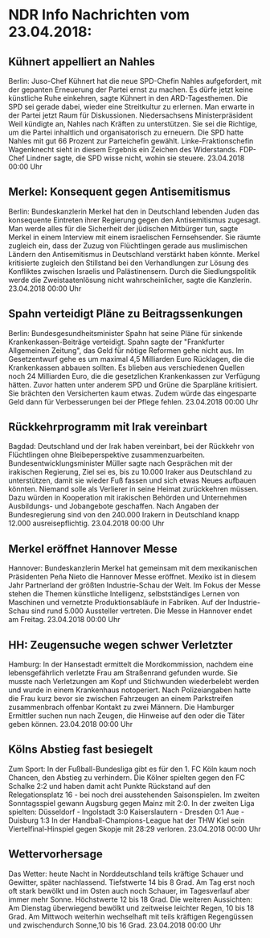 # NDR Info Nachrichten vom 23.04.2018:


## Kühnert appelliert an Nahles
Berlin: Juso-Chef Kühnert hat die neue SPD-Chefin Nahles aufgefordert, mit der gepanten Erneuerung der Partei ernst zu machen. Es dürfe jetzt  keine künstliche Ruhe einkehren, sagte Kühnert in den ARD-Tagesthemen. Die SPD sei gerade dabei, wieder eine Streitkultur zu erlernen. Man erwarte in der Partei jetzt Raum für Diskussionen. Niedersachsens Ministerpräsident Weil kündigte an, Nahles nach Kräften zu unterstützen. Sie sei die Richtige, um die Partei inhaltlich und organisatorisch zu erneuern. Die SPD hatte Nahles mit gut 66 Prozent zur Parteichefin gewählt. Linke-Fraktionschefin Wagenknecht sieht in diesem Ergebnis ein Zeichen des Widerstands. FDP-Chef Lindner sagte, die SPD wisse nicht, wohin sie steuere. 23.04.2018 00:00 Uhr 

## Merkel: Konsequent gegen Antisemitismus
Berlin:      Bundeskanzlerin Merkel hat den in Deutschland lebenden Juden das konsequente Eintreten ihrer Regierung gegen den Antisemitismus zugesagt. Man werde alles für die Sicherheit der jüdischen Mitbürger tun, sagte Merkel in einem Interview mit einem israelischen Fernsehsender. Sie räumte zugleich ein, dass der Zuzug von Flüchtlingen gerade aus muslimischen Ländern den Antisemitismus in Deutschland verstärkt haben könnte. Merkel kritisierte zugleich den Stillstand bei den Verhandlungen zur Lösung des Konfliktes zwischen Israelis und Palästinensern. Durch die Siedlungspolitik werde die Zweistaatenlösung nicht wahrscheinlicher, sagte die Kanzlerin. 23.04.2018 00:00 Uhr 

## Spahn verteidigt Pläne zu Beitragssenkungen
Berlin:            Bundesgesundheitsminister Spahn hat seine Pläne für sinkende Krankenkassen-Beiträge verteidigt. Spahn sagte der "Frankfurter Allgemeinen Zeitung", das Geld für nötige Reformen gehe nicht aus. Im Gesetzentwurf gehe es um maximal 4,5 Milliarden Euro Rücklagen, die die Krankenkassen abbauen sollten. Es blieben aus verschiedenen Quellen noch 24 Milliarden Euro, die die gesetzlichen Krankenkassen zur Verfügung hätten. Zuvor hatten unter anderem SPD und Grüne die Sparpläne kritisiert. Sie brächten den Versicherten kaum etwas. Zudem würde das eingesparte Geld dann für Verbesserungen bei der Pflege fehlen. 23.04.2018 00:00 Uhr 

## Rückkehrprogramm mit Irak vereinbart
Bagdad: Deutschland und der Irak haben vereinbart, bei der Rückkehr von Flüchtlingen ohne Bleibeperspektive zusammenzuarbeiten. Bundesentwicklungsminister Müller sagte nach Gesprächen mit der irakischen Regierung, Ziel sei es, bis zu 10.000 Iraker aus Deutschland zu unterstützen, damit sie wieder Fuß fassen und sich etwas Neues aufbauen könnten. Niemand solle als Verlierer in seine Heimat zurückkehren müssen. Dazu würden in Kooperation mit irakischen Behörden und Unternehmen Ausbildungs- und Jobangebote geschaffen. Nach Angaben der Bundesregierung sind von den 240.000 Irakern in Deutschland knapp 12.000 ausreisepflichtig. 23.04.2018 00:00 Uhr 

## Merkel eröffnet Hannover Messe
Hannover:   Bundeskanzlerin Merkel hat gemeinsam mit dem mexikanischen Präsidenten Peña Nieto die Hannover Messe eröffnet. Mexiko ist in diesem Jahr Partnerland der größten Industrie-Schau der Welt. Im Fokus der Messe stehen die Themen künstliche Intelligenz, selbstständiges Lernen von Maschinen und vernetzte Produktionsabläufe in Fabriken. Auf der Industrie-Schau sind rund 5.000 Aussteller vertreten. Die Messe in Hannover endet am Freitag. 23.04.2018 00:00 Uhr 

## HH: Zeugensuche wegen schwer Verletzter
Hamburg: In der Hansestadt ermittelt die Mordkommission, nachdem eine lebensgefährlich verletzte Frau am Straßenrand gefunden wurde. Sie musste nach Verletzungen am Kopf und Stichwunden wiederbelebt werden und wurde in einem Krankenhaus notoperiert. Nach Polizeiangaben hatte die Frau kurz bevor sie zwischen Fahrzeugen an einem Parkstreifen zusammenbrach offenbar Kontakt zu zwei Männern. Die Hamburger Ermittler suchen nun nach Zeugen, die Hinweise auf den oder die Täter geben können. 23.04.2018 00:00 Uhr 

## Kölns Abstieg fast besiegelt
Zum Sport: In der Fußball-Bundesliga gibt es für den 1. FC Köln kaum noch Chancen, den Abstieg zu verhindern. Die Kölner spielten gegen den FC Schalke 2:2 und haben damit acht Punkte Rückstand auf den Relegationsplatz 16 - bei noch drei ausstehenden Saisonspielen. Im zweiten Sonntagsspiel gewann Augsburg gegen Mainz mit 2:0. In der zweiten Liga spielten:
Düsseldorf - Ingolstadt		3:0
Kaiserslautern - Dresden 0:1
Aue - Duisburg				1:3 In der Handball-Champions-League hat der THW Kiel sein Viertelfinal-Hinspiel gegen Skopje mit 28:29 verloren. 23.04.2018 00:00 Uhr 

## Wettervorhersage
Das Wetter:
heute Nacht in Norddeutschland teils kräftige Schauer und Gewitter, später nachlassend. Tiefstwerte 14 bis 8 Grad. Am Tag erst noch oft stark bewölkt und im Osten auch noch Schauer, im Tagesverlauf aber immer mehr Sonne. Höchstwerte 12 bis 18 Grad. Die weiteren Aussichten: Am Dienstag überwiegend bewölkt und zeitweise leichter Regen, 10 bis 18 Grad. Am Mittwoch weiterhin wechselhaft mit teils kräftigen Regengüssen und zwischendurch Sonne,10 bis 16 Grad. 23.04.2018 00:00 Uhr 
